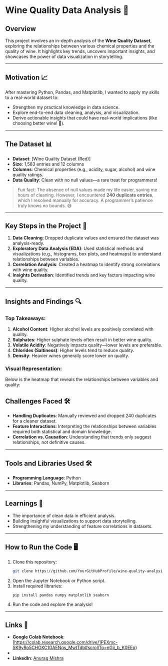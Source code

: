 # Wine Quality Data Analysis 🍷

## Overview
This project involves an in-depth analysis of the **Wine Quality Dataset**, exploring the relationships between various chemical properties and the quality of wine. It highlights key trends, uncovers important insights, and showcases the power of data visualization in storytelling.

---

## Motivation 📈
After mastering Python, Pandas, and Matplotlib, I wanted to apply my skills to a real-world dataset to:
- Strengthen my practical knowledge in data science.
- Explore end-to-end data cleaning, analysis, and visualization.
- Derive actionable insights that could have real-world implications (like choosing better wine! 🍷).

---

## The Dataset 📊
- **Dataset**: [Wine Quality Dataset (Red)]
- **Size**: 1,583 entries and 12 columns
- **Columns**: Chemical properties (e.g., acidity, sugar, alcohol) and wine quality ratings.
- **Data Quality**: Clean with no null values—a rare treat for programmers! 

> Fun fact: The absence of null values made my life easier, saving me hours of cleaning. However, I encountered **240 duplicate entries**, which I resolved manually for accuracy. A programmer’s patience truly knows no bounds. 😅

---

## Key Steps in the Project 🚀
1. **Data Cleaning**: Dropped duplicate values and ensured the dataset was analysis-ready.
2. **Exploratory Data Analysis (EDA)**: Used statistical methods and visualizations (e.g., histograms, box plots, and heatmaps) to understand relationships between variables.
3. **Correlation Analysis**: Created a heatmap to identify strong correlations with wine quality.
4. **Insights Derivation**: Identified trends and key factors impacting wine quality.

---

## Insights and Findings 🔍
### Top Takeaways:
1. **Alcohol Content**: Higher alcohol levels are positively correlated with quality.
2. **Sulphates**: Higher sulphate levels often result in better wine quality.
3. **Volatile Acidity**: Negatively impacts quality—lower levels are preferable.
4. **Chlorides (Saltiness)**: Higher levels tend to reduce quality.
5. **Density**: Heavier wines generally score lower on quality.

### Visual Representation:
Below is the heatmap that reveals the relationships between variables and quality:


## Challenges Faced 🛠️
- **Handling Duplicates**: Manually reviewed and dropped 240 duplicates for a cleaner dataset.
- **Feature Interactions**: Interpreting the relationships between variables required both statistical and domain knowledge.
- **Correlation vs. Causation**: Understanding that trends only suggest relationships, not definitive causes.

---

## Tools and Libraries Used 🛠️
- **Programming Language**: Python
- **Libraries**: Pandas, NumPy, Matplotlib, Seaborn

---

## Learnings 🧠
- The importance of clean data in efficient analysis.
- Building insightful visualizations to support data storytelling.
- Strengthening my understanding of feature correlations in datasets.

---

## How to Run the Code 🖥️
1. Clone this repository:  
   ```bash
   git clone https://github.com/YourGitHubProfile/wine-quality-analysis.git
   ```
2. Open the Jupyter Notebook or Python script.
3. Install required libraries:  
   ```bash
   pip install pandas numpy matplotlib seaborn
   ```
4. Run the code and explore the analysis!

---

## Links 🔗
- **Google Colab Notebook**: [https://colab.research.google.com/drive/1PEXmc-SK9yRo5CHOXC1GAENqs_MwtTdb#scrollTo=nGii_b_K0EEq)
- 
- **LinkedIn**: [Anurag Mishra](https://www.linkedin.com/in/anurag-mishra-b17051288/) 
